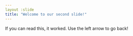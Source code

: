 ```yaml
---
layout :slide
title: "Welcome to our second slide!"
---
```

If you can read this, it worked.
Use the left arrow to go back!

